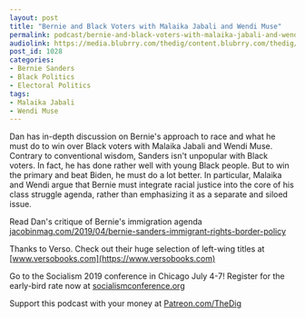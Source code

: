 ```yaml
---
layout: post
title: "Bernie and Black Voters with Malaika Jabali and Wendi Muse"
permalink: podcast/bernie-and-black-voters-with-malaika-jabali-and-wendi-muse/
audiolink: https://media.blubrry.com/thedig/content.blubrry.com/thedig/The_Dig-EP_199-JabaliMuse.mp3
post_id: 1028
categories: 
- Bernie Sanders
- Black Politics
- Electoral Politics
tags: 
- Malaika Jabali
- Wendi Muse
---
```


Dan has in-depth discussion on Bernie's approach to race and what he must do to win over Black voters with Malaika Jabali and Wendi Muse. Contrary to conventional wisdom, Sanders isn't unpopular with Black voters. In fact, he has done rather well with young Black people. But to win the primary and beat Biden, he must do a lot better. In particular, Malaika and Wendi argue that Bernie must integrate racial justice into the core of his class struggle agenda, rather than emphasizing it as a separate and siloed issue.

Read Dan's critique of Bernie's immigration agenda 
[jacobinmag.com/2019/04/bernie-sanders-immigrant-rights-border-policy](https://jacobinmag.com/2019/04/bernie-sanders-immigrant-rights-border-policy)

Thanks to Verso. Check out their huge selection of left-wing titles at 
[www.versobooks.com](https://www.versobooks.com)

Go to the Socialism 2019 conference in Chicago July 4-7! Register for the early-bird rate now at 
[socialismconference.org](https://socialismconference.org)

Support this podcast with your money at 
[Patreon.com/TheDig](https://Patreon.com/TheDig)